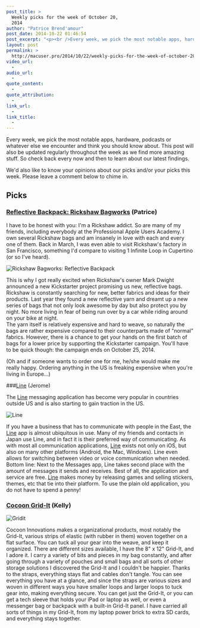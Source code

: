 ```yaml
---
post_title: >
  Weekly picks for the week of October 20,
  2014
author: "Patrice Brend'amour"
post_date: 2014-10-22 01:46:54
post_excerpt: "<p><br />Every week, we pick the most notable apps, hardware, podcasts or what ever else we've encountered and think you should know of. This post will also be updated regularly throughout the week as we find more amazing stuff. So check back every now and then to learn about our latest findings.</p><p>Our picks this week:</p><ul><li>Reflective Backpack: Rickshaw Bagworks</li><li>Line (App)</li><li>Cocoon Grid-It</li></ul>"
layout: post
permalink: >
  http://macuser.pro/2014/10/22/weekly-picks-for-the-week-of-october-20-2014/
video_url:
  - 
audio_url:
  - 
quote_content:
  - 
quote_attribution:
  - 
link_url:
  - 
link_title:
  - 
---
```




Every week, we pick the most notable apps, hardware, podcasts or whatever else we encounter and think you should know about. This post will also be updated regularly throughout the week as we find more amazing stuff. So check back every now and then to learn about our latest findings.

We'd also like to know your opinions about our picks and/or your picks this week. Please leave a comment below to chime in.

## Picks
### [Reflective Backpack: Rickshaw Bagworks](https://www.kickstarter.com/projects/markdwight/amazing-reflective-backpack-by-rickshaw-bagworks) (Patrice)

I have to be honest with you: I'm a Rickshaw addict. So are many of my friends, including everybody at the Professional Apple Users Academy. I own several Rickshaw bags and am insanely in love with each and every one of them. Back in March, I was even able to visit Rickshaw's factory in San Francisco, something I'd compare to visiting 1 Infinite Loop in Cupertino (or so I've heard). 

![Rickshaw Bagworks: Reflective Backpack][rickshaw]

This is why I got really excited when Rickshaw's owner Mark Dwight announced a new Kickstarter project promising us new, reflective bags. Rickshaw is constantly searching for new, better fabrics and ideas for their products. Last year they found a new reflective yarn and dreamt up a new series of bags that not only look awesome by day but also protect you by night. No more living in fear of being run over by a car while riding around on your bike at night.  
The yarn itself is relatively expensive and hard to weave, so naturally the bags are rather expensive compared to their counterparts made of "normal" fabrics. However, there is a chance to get your hands on the first batch of bags for a lower price by supporting the Kickstarter campaign. You'll have to be quick though: the campaign ends on October 25, 2014. 

(Oh and if someone wants to order one for me, he/she would make me really happy. Ordering anything in the US is freaking expensive when you're living in Europe...)

###[Line](https://itunes.apple.com/us/app/line/id443904275?mt=8&amp;uo=4&amp;at=1l3v3UY) (Jerome)

The [Line](https://itunes.apple.com/us/app/line/id443904275?mt=8&amp;uo=4&amp;at=1l3v3UY) messaging application has become very popular in countries outside US and is also starting to gain traction in the US.  

![Line][line]

If you have a business that has to communicate with people in the East, the [Line](https://itunes.apple.com/us/app/line/id443904275?mt=8&amp;uo=4&amp;at=1l3v3UY) app is almost ubiquitous in use.  Many of my friends and contacts in Japan use Line, and in fact it is their preferred way of communicating.  As with most all communication applications, [Line](https://itunes.apple.com/us/app/line/id443904275?mt=8&amp;uo=4&amp;at=1l3v3UY)  exists not only on iOS, but also on many other platforms (Android, the Mac, Windows).  Line even allows for switching between video or voice communication when needed.  Bottom line:  Next to the Messages app, Line takes second place with the amount of messages it sends and receives.  Best of all, the application and service are free.  [Line](https://itunes.apple.com/us/app/line/id443904275?mt=8&amp;uo=4&amp;at=1l3v3UY) makes money by releasing games and selling stickers, themes, etc that tie into their platform.  To use the plain old application, you do not have to spend a penny!  

### [Cocoon Grid-It](http://www.cocooninnovations.com/cat_info.php) (Kelly)

![Gridit][gridit]

Cocoon Innovations makes a organizational products, most notably the Grid-It, various strips of elastic (with rubber in them) woven together on a flat surface. You can tuck all your gear into the weave, and keep it organized. There are different sizes available, I have the 8" x 12" Grid-It, and I adore it. I carry a variety of bits and pieces in my bag constantly, and after going through a variety of pouches and small bags and all sorts of other storage solutions I discovered the Grid-It and I couldn't be happier. Thanks to the straps, everything stays flat and cables don't tangle. You can see everything you have at a glance, and since the straps are various sizes and woven in different ways you have smaller loops and larger loops to tuck gear into, making everything secure. You can get just the Grid-It, or you can get a tech sleeve that holds your iPad or laptop as well, or even a messenger bag or backpack with a built-in Grid-It panel. I have carried all sorts of things in my Grid-It, from my laptop power brick to extra SD cards, and everything stays together.

[rickshaw]: /wp-content/uploads/2014/10/rickshaw_reflective.gif "Here you can see how the reflective fabric looks like"
[line]: /wp-content/uploads/2014/10/LINE_icon02.png "Line"
[gridit]: /wp-content/uploads/2014/10/GridIt-black.jpg "Gridit"
